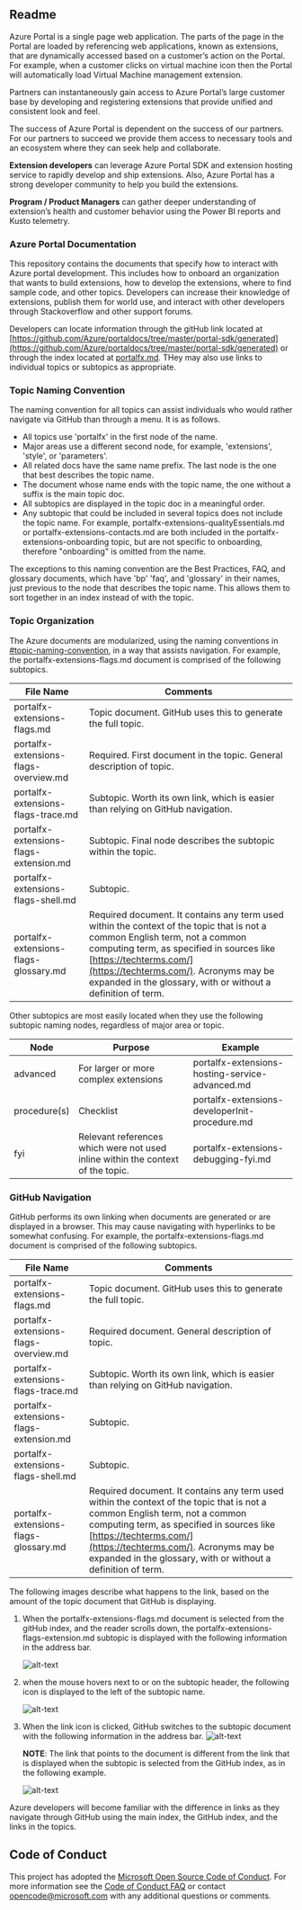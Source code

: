 
## Readme

Azure Portal is a single page web application. The parts of the page in the Portal are loaded by referencing web applications, known as extensions, that are dynamically accessed based on a customer’s action on the Portal. For example, when a customer clicks on virtual machine icon then the Portal will automatically load Virtual Machine management extension. 

Partners can instantaneously gain access to Azure Portal’s large customer base by developing and registering extensions that provide unified and consistent look and feel.  

The success of Azure Portal is dependent on the success of our partners. For our partners to succeed we provide them access to necessary tools and an ecosystem where they can seek help and collaborate. 

**Extension developers** can leverage Azure Portal SDK and extension hosting service to rapidly develop and ship extensions. Also, Azure Portal has a strong developer community to help you build the extensions. 

**Program / Product Managers** can gather deeper understanding of extension’s health and customer behavior using the Power BI reports and Kusto telemetry. 

### Azure Portal Documentation

This repository contains the documents that specify how to interact with Azure portal development.  This includes how to onboard an organization that wants to build extensions, how to develop the extensions, where to find sample code, and other topics. Developers can increase their knowledge of extensions, publish them for world use, and interact with other developers through Stackoverflow and other support forums. 

Developers can locate information through the gitHub link located at [https://github.com/Azure/portaldocs/tree/master/portal-sdk/generated](https://github.com/Azure/portaldocs/tree/master/portal-sdk/generated) or through the index located at [portalfx.md](portalfx.md). THey may also use links to individual topics or subtopics as appropriate.

### Topic Naming Convention

The naming convention for all topics can assist individuals who would rather navigate via GitHub than through a menu. It is as follows.
* All topics use 'portalfx' in the first node of the name.
* Major areas use a different second node, for example, 'extensions', 'style', or 'parameters'. 
* All related docs have the same name prefix.  The last node is the one that best describes the topic name.  
* The document whose name ends with the topic name, the one without a suffix is the main topic doc.  
* All subtopics are displayed in the topic doc in a meaningful order. 
* Any subtopic that could be included in several topics does not include the topic name.  For example, portalfx-extensions-qualityEssentials.md or portalfx-extensions-contacts.md are both included in the portalfx-extensions-onboarding topic, but are not specific to onboarding, therefore  "onboarding" is omitted from the name.

The exceptions to this naming convention are the Best Practices, FAQ, and glossary documents, which have 'bp' 'faq', and 'glossary' in their names, just previous to the node that describes the topic name. This allows them to sort together in an index instead of with the topic.

### Topic Organization
 
The Azure documents are modularized, using the naming conventions in [#topic-naming-convention](#topic-naming-convention), in a way that assists navigation. For example, the portalfx-extensions-flags.md document is comprised of the following subtopics.

| File Name                              | Comments | 
| -------------------------------------- | -------- | 
| portalfx-extensions-flags.md           | Topic document.  GitHub uses this to generate the full topic.  | 
| portalfx-extensions-flags-overview.md  | Required. First document in the topic.  General description of topic. |
| portalfx-extensions-flags-trace.md     | Subtopic. Worth its own link, which is easier than relying on GitHub navigation. |
| portalfx-extensions-flags-extension.md | Subtopic. Final node describes the subtopic within the topic. |
| portalfx-extensions-flags-shell.md     | Subtopic. |
| portalfx-extensions-flags-glossary.md  | Required document. It contains any term used within the context of the topic that is not a common English term, not a common computing term, as specified in sources like [https://techterms.com/](https://techterms.com/). Acronyms may be expanded in the glossary, with or without a definition of term.   |

Other subtopics are most easily located when they use the following subtopic naming nodes, regardless of major area or topic.

| Node         | Purpose                               | Example | 
| ------------ | ------------------------------------- | ------- | 
| advanced     | For larger or more complex extensions | portalfx-extensions-hosting-service-advanced.md  |
| procedure(s) | Checklist                             | portalfx-extensions-developerInit-procedure.md |
| fyi          | Relevant references which were not used inline within the context of the topic. | portalfx-extensions-debugging-fyi.md |

### GitHub Navigation

GitHub performs its own linking when documents are generated or are displayed in a browser.  This may cause navigating with hyperlinks to be somewhat confusing.  For example, the portalfx-extensions-flags.md document is comprised of the following subtopics.

| File Name                              | Comments | 
| -------------------------------------- | -------- | 
| portalfx-extensions-flags.md           | Topic document.  GitHub uses this to generate the full topic.  | 
| portalfx-extensions-flags-overview.md  | Required document.  General description of topic. |
| portalfx-extensions-flags-trace.md     | Subtopic. Worth its own link, which is easier than relying on GitHub navigation. |
| portalfx-extensions-flags-extension.md | Subtopic. |
| portalfx-extensions-flags-shell.md     | Subtopic. |
| portalfx-extensions-flags-glossary.md  | Required document. It contains any term used within the context of the topic that is not a common English term, not a common computing term, as specified in sources like [https://techterms.com/](https://techterms.com/). Acronyms may be expanded in the glossary, with or without a definition of term.   |

The following images describe what happens to the link, based on the amount of the topic document that  GitHub is displaying.
1. When the portalfx-extensions-flags.md document is selected from the gitHub index, and the reader scrolls down, the portalfx-extensions-flags-extension.md subtopic is displayed with the following information in the address bar.

    ![alt-text](../media/portalfx/github-topic.png "Topic selected from gitHub index")

1. when the mouse hovers next to or on the subtopic header, the following icon is displayed to the left of the subtopic name.

    ![alt-text](../media/portalfx/github-link.png "Link icon")

1. When the link icon is clicked, GitHub switches to the subtopic document with the following information in the address bar.
 ![alt-text](../media/portalfx/github-subtopic-from-topic.png "Subtopic selected from previous document")

    **NOTE**: The link that points to the document is different from the link that is displayed when the subtopic is selected from the GitHub index, as in the following example.

    ![alt-text](../media/portalfx/github-subtopic-from-github.png "Subtopic selected from gitHub index")

Azure developers will become familiar with the difference in links as they navigate through GitHub using the main index, the GitHub index, and the links in the topics.

## Code of Conduct

This project has adopted the [Microsoft Open Source Code of Conduct](https://opensource.microsoft.com/codeofconduct/). For more information see the [Code of Conduct FAQ](https://opensource.microsoft.com/codeofconduct/faq/) or contact [opencode@microsoft.com](mailto:opencode@microsoft.com) with any additional questions or comments.
